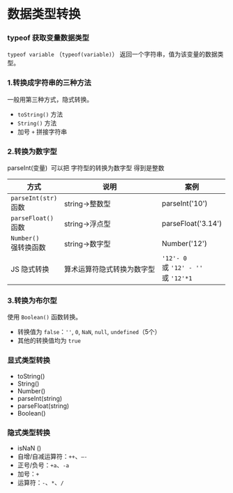 <!-- ---
prev:    '/Javascript/01-数据类型.md'
next:      '/Javascript/03-运算符.md',
--- -->
# 数据类型转换

### typeof 获取变量数据类型

`typeof variable` （`typeof(variable)`） 返回一个字符串，值为该变量的数据类型。

### 1.转换成字符串的三种方法

一般用第三种方式，隐式转换。

- `toString()` 方法
- `String()` 方法
- 加号 `+` 拼接字符串

### 2.转换为数字型

parseInt(变量)  可以把 字符型的转换为数字型 得到是整数

| 方式 | 说明 | 案例 |
| --- | --- | --- |
| `parseInt(str)`<br /> 函数 | string->整数型 | parseInt('10') |
| `parseFloat()`<br /> 函数 | string->浮点型 | parseFloat('3.14') |
| `Number()`<br /> 强转换函数 | string->数字型 | Number('12') |
| JS 隐式转换 | 算术运算符隐式转换为数字型 | `'12'- 0`<br /> 或 `'12' - ''`<br /> 或 `'12'*1` |

### 3.转换为布尔型

使用 `Boolean()` 函数转换。

- 转换值为 `false`：`''`, `0`, `NaN`, `null`, `undefined`（5个）
- 其他的转换值均为 `true`

### 显式类型转换

- toString()
- String()
- Number()
- parseInt(string)
- parseFloat(string)
- Boolean()

### 隐式类型转换

- isNaN ()
- 自增/自减运算符：`++`、`—-`
- 正号/负号：`+a`、`-a`
- 加号：`+`
- 运算符：`-`、`*`、`/`

